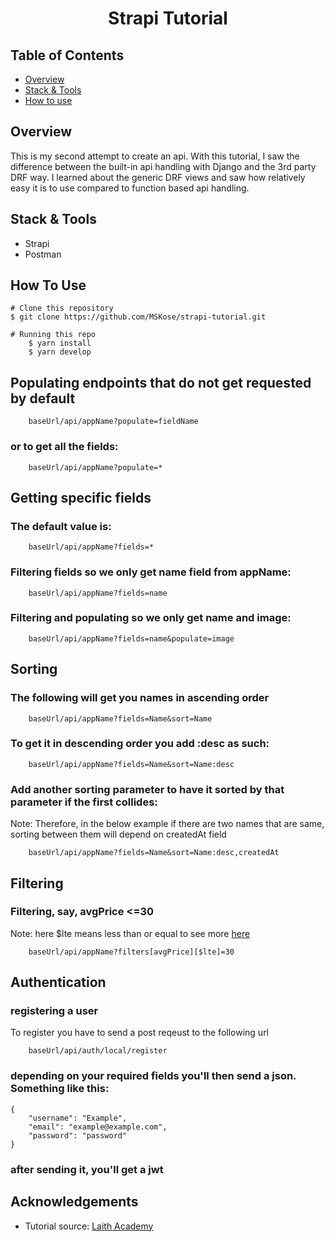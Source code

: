 <h1 align="center">Strapi Tutorial</h1>

## Table of Contents

- [Overview](#overview)
- [Stack & Tools](#stack)
- [How to use](#how-to-use)

## Overview

This is my second attempt to create an api. With this tutorial, I saw the difference between the built-in api handling with Django and the 3rd party DRF way. I learned about the generic DRF views and saw how relatively easy it is to use compared to function based api handling.

<!-- ![screenshot](./drf-tutorial-2.png) -->

<h2 id="stack">Stack & Tools</h2>

- Strapi
- Postman

## How To Use

```
# Clone this repository
$ git clone https://github.com/MSKose/strapi-tutorial.git

# Running this repo
    $ yarn install
    $ yarn develop
```

## Populating endpoints that do not get requested by default
```
    baseUrl/api/appName?populate=fieldName
```
### or to get all the fields:
```
    baseUrl/api/appName?populate=*
```

## Getting specific fields
### The default value is:
```
    baseUrl/api/appName?fields=*
```

### Filtering fields so we only get name field from appName:
```
    baseUrl/api/appName?fields=name
```
    
### Filtering and populating so we only get name and image:
```
    baseUrl/api/appName?fields=name&populate=image
```

## Sorting
### The following will get you names in ascending order
```
    baseUrl/api/appName?fields=Name&sort=Name
```
### To get it in descending order you add :desc as such:
```
    baseUrl/api/appName?fields=Name&sort=Name:desc
```
### Add another sorting parameter to have it sorted by that parameter if the first collides:
Note: Therefore, in the below example if there are two names that are same, sorting between them will depend on createdAt field
```
    baseUrl/api/appName?fields=Name&sort=Name:desc,createdAt
```

## Filtering
### Filtering, say, avgPrice <=30
Note: here $lte means less than or equal to see more [here](https://docs.strapi.io/developer-docs/latest/developer-resources/database-apis-reference/rest/filtering-locale-publication.html#filtering)
```
    baseUrl/api/appName?filters[avgPrice][$lte]=30
```

## Authentication

### registering a user
To register you have to send a post reqeust to the following url
```
    baseUrl/api/auth/local/register
```

### depending on your required fields you'll then send a json. Something like this:
```
{
    "username": "Example",
    "email": "example@example.com",
    "password": "password"
}
```

### after sending it, you'll get a jwt

## Acknowledgements
- Tutorial source: [Laith Academy](https://www.youtube.com/watch?v=vcopLqUq594&t=10s)
